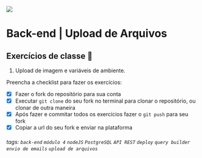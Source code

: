 ![](https://i.imgur.com/xG74tOh.png)

# Back-end | Upload de Arquivos

## Exercícios de classe 🏫

1.  Upload de imagem e variáveis de ambiente.

Preencha a checklist para fazer os exercícios:

-   [x] Fazer o fork do repositório para sua conta
-   [x] Executar `git clone` do seu fork no terminal para clonar o repositório, ou clonar de outra maneira
-   [x] Após fazer e commitar todos os exercícios fazer o `git push` para seu fork
-   [x] Copiar a url do seu fork e enviar na plataforma

###### tags: `back-end` `módulo 4` `nodeJS` `PostgreSQL` `API REST` `deploy` `query builder` `envio de emails` `upload de arquivos`
